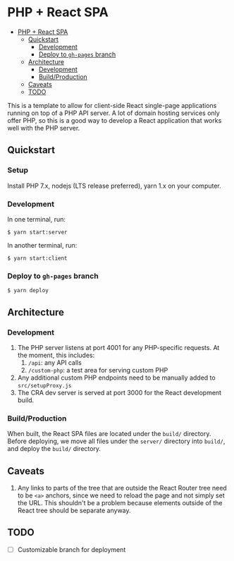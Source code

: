 # PHP + React SPA

- [PHP + React SPA](#php--react-spa)
  - [Quickstart](#quickstart)
    - [Development](#development)
    - [Deploy to `gh-pages` branch](#deploy-to-gh-pages-branch)
  - [Architecture](#architecture)
    - [Development](#development-1)
    - [Build/Production](#buildproduction)
  - [Caveats](#caveats)
  - [TODO](#todo)

This is a template to allow for client-side React single-page applications running on top of a PHP API server. A lot of domain hosting services only offer PHP, so this is a good way to develop a React application that works well with the PHP server.

## Quickstart

### Setup

Install PHP 7.x, nodejs (LTS release preferred), yarn 1.x on your computer.

### Development

In one terminal, run:

```
$ yarn start:server
```

In another terminal, run:

```
$ yarn start:client
```

### Deploy to `gh-pages` branch

```
$ yarn deploy
```

## Architecture

### Development

1. The PHP server listens at port 4001 for any PHP-specific requests. At the moment, this includes:
   1. `/api`: any API calls
   2. `/custom-php`: a test area for serving custom PHP
2. Any additional custom PHP endpoints need to be manually added to `src/setupProxy.js`
3. The CRA dev server is served at port 3000 for the React development build.

### Build/Production

When built, the React SPA files are located under the `build/` directory. Before deploying, we move all files under the `server/` directory into `build/`, and deploy the `build/` directory.

## Caveats

1. Any links to parts of the tree that are outside the React Router tree need to be `<a>` anchors, since we need to reload the page and not simply set the URL. This shouldn't be a problem because elements outside of the React tree should be separate anyway.

## TODO

- [ ] Customizable branch for deployment
